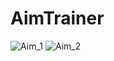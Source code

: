 # AimTrainer


![Aim_1](https://github.com/SirMaxWell/AimTrainer/assets/50089794/462c513b-80c9-4dc0-95ba-54b6277db8b9)
![Aim_2](https://github.com/SirMaxWell/AimTrainer/assets/50089794/89a8925a-f278-4428-ac3a-d9e9ec57f123)
